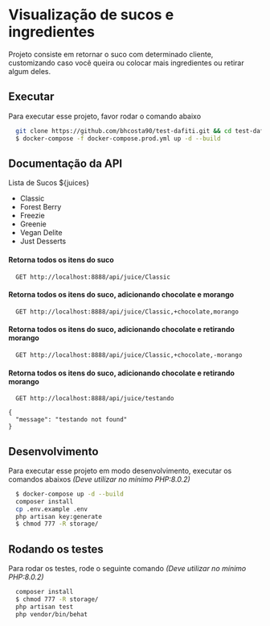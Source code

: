 
# Visualização de sucos e ingredientes

Projeto consiste em retornar o suco com determinado cliente, customizando caso você queira ou colocar mais ingredientes ou retirar algum deles.


## Executar

Para executar esse projeto, favor rodar o comando abaixo

```bash
  git clone https://github.com/bhcosta90/test-dafiti.git && cd test-dafiti
  $ docker-compose -f docker-compose.prod.yml up -d --build
```

## Documentação da API

Lista de Sucos ${juices}
- Classic
- Forest Berry
- Freezie
- Greenie
- Vegan Delite
- Just Desserts

#### Retorna todos os itens do suco

```http
  GET http://localhost:8888/api/juice/Classic
```

#### Retorna todos os itens do suco, adicionando chocolate e morango

```http
  GET http://localhost:8888/api/juice/Classic,+chocolate,morango
```

#### Retorna todos os itens do suco, adicionando chocolate e retirando morango
```http
  GET http://localhost:8888/api/juice/Classic,+chocolate,-morango
```

#### Retorna todos os itens do suco, adicionando chocolate e retirando morango
```http
  GET http://localhost:8888/api/juice/testando
```
```
{
  "message": "testando not found"
}
```
## Desenvolvimento

Para executar esse projeto em modo desenvolvimento, executar os comandos abaixos *(Deve utilizar no mínimo PHP:8.0.2)*

```bash
  $ docker-compose up -d --build
  composer install
  cp .env.example .env
  php artisan key:generate
  $ chmod 777 -R storage/
```

## Rodando os testes

Para rodar os testes, rode o seguinte comando *(Deve utilizar no mínimo PHP:8.0.2)*

```bash
  composer install
  $ chmod 777 -R storage/
  php artisan test
  php vendor/bin/behat
```

